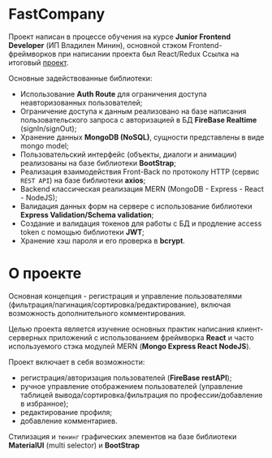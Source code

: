 # FastCompany

Проект написан в процессе обучения на курсе **Junior Frontend Developer** (ИП Владилен Минин), основной стэком Frontend-фреймворков при написании проекта был React/Redux
Ссылка на итоговый [проект](https://a7808-87e9.f.d-f.pw).

Основные задействованные библиотеки:

- Использование **Auth Route** для ограничения доступа неавторизованных пользователей;
- Ограничение доступа к данным реализовано на базе написания пользовательского запроса с авторизацией в БД **FireBase Realtime** (signIn/signOut);
- Хранение данных **MongoDB (NoSQL)**, сущности представлены в виде mongo model;
- Пользовательский интерфейс (объекты, диалоги и анимации) реализованы на базе библиотеки **BootStrap**;
- Реализация взаимодействия Front-Back по протоколу HTTP (сервис `REST API`) на базе библиотеки **axios**;
- Backеnd классическая реализация MERN (MongoDB - Express - React - NodeJS);
- Валидация данных форм на сервере с использование библиотеки **Express Validation/Schema validation**;
- Cоздание и валидация токенов для работы с БД и продление access token с помощью библиотеки **JWT**;
- Хранение хэш пароля и его проверка в **bcrypt**.

# О проекте
Основная концепция - регистрация и управление пользователями (фильтрация/пагинация/сортировка/редактирование), включая возможность дополнительного комментирования.

Целью проекта является изучение основных практик написания клиент-серверных приложений с использованием фреймворка **React** и часто используемого стэка модулей MERN (**Mongo Express React NodeJS**).

Проект включает в себя возможности:
- регистрация/авторизация пользователей (**FireBase restAPI**);
- ручное управление отображением пользователей (управление таблицей вывода/сортировка/фильтрация по профессии/добавление в избранное);
- редактирование профиля;
- добавление комментариев.

Стилизация и `тюнинг` графических элементов на базе библиотеки **MaterialUI** (multi selector) и **BootStrap**
